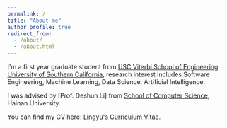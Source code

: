```yaml
---
permalink: /
title: "About me"
author_profile: true
redirect_from: 
  - /about/
  - /about.html
---
```

I'm a first year graduate student from [USC Viterbi School of Engineering](https://viterbischool.usc.edu/), [University of Southern California](https://www.usc.edu/), research interest includes Software Engineering, Machine Learning, Data Science, Artificial Intelligence.

I was advised by [Prof. Deshun Li] from [School of Computer Science](https://hd.hainanu.edu.cn/cs/), Hainan University.

You can find my CV here: [Lingyu's Curriculum Vitae](../assets/CV_Jan_3.pdf).

<!-- A data-driven personal website
======
Like many other Jekyll-based GitHub Pages templates, academicpages makes you separate the website's content from its form. The content & metadata of your website are in structured markdown files, while various other files constitute the theme, specifying how to transform that content & metadata into HTML pages. You keep these various markdown (.md), YAML (.yml), HTML, and CSS files in a public GitHub repository. Each time you commit and push an update to the repository, the [GitHub pages](https://pages.github.com/) service creates static HTML pages based on these files, which are hosted on GitHub's servers free of charge. -->
